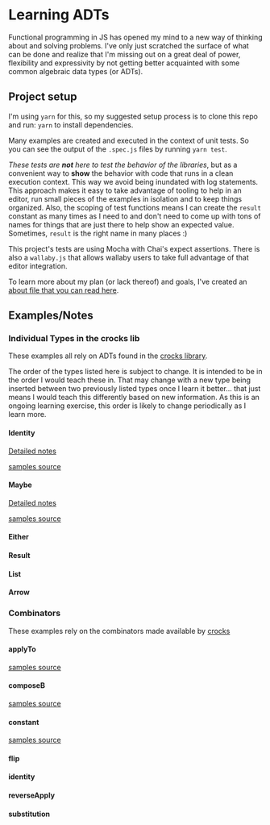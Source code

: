 # Learning ADTs

Functional programming in JS has opened my mind to a new way of thinking about and solving problems. I've only just scratched the surface of what can be done and realize that I'm missing out on a great deal of power, flexibility and expressivity by not getting better acquainted with some common algebraic data types (or ADTs).

## Project setup

I'm using `yarn` for this, so my suggested setup process is to clone this repo and run: `yarn` to install dependencies.

Many examples are created and executed in the context of unit tests. So you can see the output of the `.spec.js` files by running `yarn test`.

_These tests are **not** here to test the behavior of the libraries_, but as a convenient way to **show** the behavior with code that runs in a clean execution context. This way we avoid being inundated with log statements. This approach makes it easy to take advantage of tooling to help in an editor, run small pieces of the examples in isolation and to keep things organized. Also, the scoping of test functions means I can create the `result` constant as many times as I need to and don't need to come up with tons of names for things that are just there to help show an expected value. Sometimes, `result` is the right name in many places :)

This project's tests are using Mocha with Chai's expect assertions. There is also a `wallaby.js` that allows wallaby users to take full advantage of that editor integration.

To learn more about my plan (or lack thereof) and goals, I've created an [about file that you can read here](./about.md).

## Examples/Notes

### Individual Types in the crocks lib

These examples all rely on ADTs found in the [crocks library](https://github.com/evilsoft/crocks).

The order of the types listed here is subject to change. It is intended to be in the order I would teach these in. That may change with a new type being inserted between two previously listed types once I learn it better... that just means I would teach this differently based on new information. As this is an ongoing learning exercise, this order is likely to change periodically as I learn more.

#### Identity

[Detailed notes](./src/adts/Identity.md)

[samples source](./src/adts/Identity.spec.js)

#### Maybe

[Detailed notes](./src/adts/Maybe.md)

[samples source](./src/adts/Maybe.spec.js)

#### Either

#### Result

#### List

#### Arrow

### Combinators

These examples rely on the combinators made available by [crocks](https://github.com/evilsoft/crocks)

#### applyTo

[samples source](./src/combinators/applyTo.spec.js)

#### composeB

[samples source](./src/combinators/composeB.spec.js)

#### constant

[samples source](./src/combinators/constant.spec.js)

#### flip

#### identity

#### reverseApply

#### substitution
